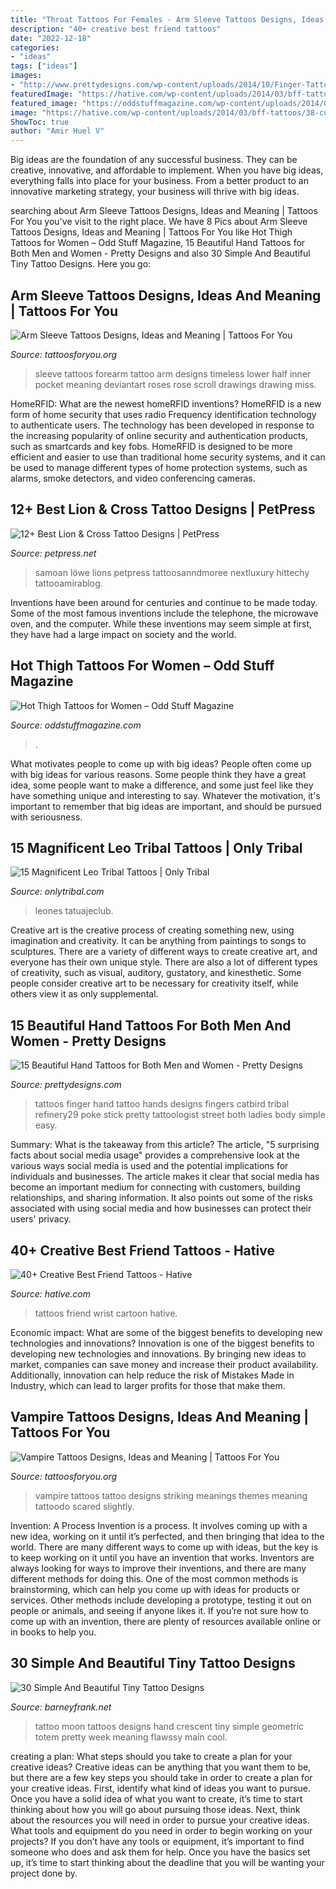 ```yaml
---
title: "Throat Tattoos For Females - Arm Sleeve Tattoos Designs, Ideas And Meaning"
description: "40+ creative best friend tattoos"
date: "2022-12-18"
categories:
- "ideas"
tags: ["ideas"]
images:
- "http://www.prettydesigns.com/wp-content/uploads/2014/10/Finger-Tattoo.jpg"
featuredImage: "https://hative.com/wp-content/uploads/2014/03/bff-tattoos/38-cute-cartoon-wrist-tattoos.jpg"
featured_image: "https://oddstuffmagazine.com/wp-content/uploads/2014/01/thigh-tattoos-for-women-24.jpg"
image: "https://hative.com/wp-content/uploads/2014/03/bff-tattoos/38-cute-cartoon-wrist-tattoos.jpg"
ShowToc: true
author: "Amir Huel V"
---
```



Big ideas are the foundation of any successful business. They can be creative, innovative, and affordable to implement. When you have big ideas, everything falls into place for your business. From a better product to an innovative marketing strategy, your business will thrive with big ideas.

	

		
searching about Arm Sleeve Tattoos Designs, Ideas and Meaning | Tattoos For You you've visit to the right place. We have 8 Pics about Arm Sleeve Tattoos Designs, Ideas and Meaning | Tattoos For You like Hot Thigh Tattoos for Women – Odd Stuff Magazine, 15 Beautiful Hand Tattoos for Both Men and Women - Pretty Designs and also 30 Simple And Beautiful Tiny Tattoo Designs. Here you go:
		
    
## Arm Sleeve Tattoos Designs, Ideas And Meaning | Tattoos For You

<img loading=lazy src="https://www.tattoosforyou.org/wp-content/uploads/2018/01/Lower-Arm-Sleeve-Tattoos.jpg" onerror="this.onerror=null;this.src='https://tse3.mm.bing.net/th?id=OIP.qMLlXPCjVyi4Jtu4H9ZO5wHaLI&amp;pid=15.1';" alt="Arm Sleeve Tattoos Designs, Ideas and Meaning | Tattoos For You">

_Source: tattoosforyou.org_

>sleeve tattoos forearm tattoo arm designs timeless lower half inner pocket meaning deviantart roses rose scroll drawings drawing miss. 

	

HomeRFID: What are the newest homeRFID inventions?
HomeRFID is a new form of home security that uses radio Frequency identification technology to authenticate users. The technology has been developed in response to the increasing popularity of online security and authentication products, such as smartcards and key fobs. HomeRFID is designed to be more efficient and easier to use than traditional home security systems, and it can be used to manage different types of home protection systems, such as alarms, smoke detectors, and video conferencing cameras.

    
## 12+ Best Lion &amp; Cross Tattoo Designs | PetPress

<img loading=lazy src="https://petpress.net/wp-content/uploads/2020/04/lion-cross-tattoo-sleeve.jpg" onerror="this.onerror=null;this.src='https://tse3.mm.bing.net/th?id=OIP.L5LmNiAWMxLDIPe1BArWtgAAAA&amp;pid=15.1';" alt="12+ Best Lion &amp; Cross Tattoo Designs | PetPress">

_Source: petpress.net_

>samoan löwe lions petpress tattoosanndmoree nextluxury hittechy tattooamirablog. 

	

Inventions have been around for centuries and continue to be made today. Some of the most famous inventions include the telephone, the microwave oven, and the computer. While these inventions may seem simple at first, they have had a large impact on society and the world.

    
## Hot Thigh Tattoos For Women – Odd Stuff Magazine

<img loading=lazy src="https://oddstuffmagazine.com/wp-content/uploads/2014/01/thigh-tattoos-for-women-24.jpg" onerror="this.onerror=null;this.src='https://tse3.mm.bing.net/th?id=OIP.LQ69QrbFVp2-Cu8G6UGh9QHaLT&amp;pid=15.1';" alt="Hot Thigh Tattoos for Women – Odd Stuff Magazine">

_Source: oddstuffmagazine.com_

>. 

	

What motivates people to come up with big ideas?
People often come up with big ideas for various reasons. Some people think they have a great idea, some people want to make a difference, and some just feel like they have something unique and interesting to say. Whatever the motivation, it's important to remember that big ideas are important, and should be pursued with seriousness.

    
## 15 Magnificent Leo Tribal Tattoos | Only Tribal

<img loading=lazy src="https://www.onlytribal.com/wp-content/uploads/2015/12/Leo-Zodiac-Tribal-Tattoos.gif" onerror="this.onerror=null;this.src='https://tse4.mm.bing.net/th?id=OIP.T0f5XTEgOTEEa31NAl5FSAHaJ6&amp;pid=15.1';" alt="15 Magnificent Leo Tribal Tattoos | Only Tribal">

_Source: onlytribal.com_

>leones tatuajeclub. 

	

Creative art is the creative process of creating something new, using imagination and creativity. It can be anything from paintings to songs to sculptures. There are a variety of different ways to create creative art, and everyone has their own unique style. There are also a lot of different types of creativity, such as visual, auditory, gustatory, and kinesthetic. Some people consider creative art to be necessary for creativity itself, while others view it as only supplemental.

    
## 15 Beautiful Hand Tattoos For Both Men And Women - Pretty Designs

<img loading=lazy src="http://www.prettydesigns.com/wp-content/uploads/2014/10/Finger-Tattoo.jpg" onerror="this.onerror=null;this.src='https://tse1.mm.bing.net/th?id=OIP.hRBuzJP9u-5SZM1gWwNoNgAAAA&amp;pid=15.1';" alt="15 Beautiful Hand Tattoos for Both Men and Women - Pretty Designs">

_Source: prettydesigns.com_

>tattoos finger hand tattoo hands designs fingers catbird tribal refinery29 poke stick pretty tattoologist street both ladies body simple easy. 

	

Summary: What is the takeaway from this article?
The article, "5 surprising facts about social media usage" provides a comprehensive look at the various ways social media is used and the potential implications for individuals and businesses. The article makes it clear that social media has become an important medium for connecting with customers, building relationships, and sharing information. It also points out some of the risks associated with using social media and how businesses can protect their users' privacy.

    
## 40+ Creative Best Friend Tattoos - Hative

<img loading=lazy src="https://hative.com/wp-content/uploads/2014/03/bff-tattoos/38-cute-cartoon-wrist-tattoos.jpg" onerror="this.onerror=null;this.src='https://tse2.mm.bing.net/th?id=OIP.freUZGM0me2TtC1nWoCbswHaJ6&amp;pid=15.1';" alt="40+ Creative Best Friend Tattoos - Hative">

_Source: hative.com_

>tattoos friend wrist cartoon hative. 

	

Economic impact: What are some of the biggest benefits to developing new technologies and innovations?
Innovation is one of the biggest benefits to developing new technologies and innovations. By bringing new ideas to market, companies can save money and increase their product availability. Additionally, innovation can help reduce the risk of Mistakes Made in Industry, which can lead to larger profits for those that make them.

    
## Vampire Tattoos Designs, Ideas And Meaning | Tattoos For You

<img loading=lazy src="https://www.tattoosforyou.org/wp-content/uploads/2016/03/Vampire-Tattoos.jpg" onerror="this.onerror=null;this.src='https://tse3.mm.bing.net/th?id=OIP.8MvFp6zn--TrYPxXKek4WgHaNX&amp;pid=15.1';" alt="Vampire Tattoos Designs, Ideas and Meaning | Tattoos For You">

_Source: tattoosforyou.org_

>vampire tattoos tattoo designs striking meanings themes meaning tattoodo scared slightly. 

	

Invention: A Process
Invention is a process. It involves coming up with a new idea, working on it until it’s perfected, and then bringing that idea to the world. There are many different ways to come up with ideas, but the key is to keep working on it until you have an invention that works. Inventors are always looking for ways to improve their inventions, and there are many different methods for doing this. One of the most common methods is brainstorming, which can help you come up with ideas for products or services. Other methods include developing a prototype, testing it out on people or animals, and seeing if anyone likes it. If you’re not sure how to come up with an invention, there are plenty of resources available online or in books to help you.

    
## 30 Simple And Beautiful Tiny Tattoo Designs

<img loading=lazy src="http://www.barneyfrank.net/wp-content/uploads/2013/10/tiny-tattoos-4.jpg" onerror="this.onerror=null;this.src='https://tse1.mm.bing.net/th?id=OIP.Yjs9zCuKBfkqvs4fp_JNvwHaJ_&amp;pid=15.1';" alt="30 Simple And Beautiful Tiny Tattoo Designs">

_Source: barneyfrank.net_

>tattoo moon tattoos designs hand crescent tiny simple geometric totem pretty week meaning flawssy main cool. 

	

creating a plan: What steps should you take to create a plan for your creative ideas?
Creative ideas can be anything that you want them to be, but there are a few key steps you should take in order to create a plan for your creative ideas. First, identify what kind of ideas you want to pursue. Once you have a solid idea of what you want to create, it’s time to start thinking about how you will go about pursuing those ideas. 
Next, think about the resources you will need in order to pursue your creative ideas. What tools and equipment do you need in order to begin working on your projects? If you don’t have any tools or equipment, it’s important to find someone who does and ask them for help. Once you have the basics set up, it’s time to start thinking about the deadline that you will be wanting your project done by.


